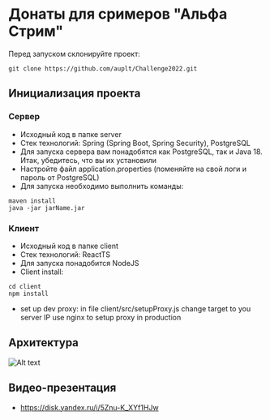 # Донаты для сримеров "Альфа Стрим"

Перед запуском склонируйте проект:
```
git clone https://github.com/auplt/Challenge2022.git
```

## Инициализация проекта
### Сервер
- Исходный код в папке server
- Стек технологий: Spring (Spring Boot, Spring Security), PostgreSQL
- Для запуска сервера вам понадобятся как PostgreSQL, так и Java 18.
Итак, убедитесь, что вы их установили
- Настройте файл application.properties (поменяйте на свой логи и пароль от PostgreSQL)
- Для запуска необходимо выполнить команды:
```
maven install
java -jar jarName.jar
```

### Клиент
- Исходный код в папке client
- Стек технологий: ReactTS
- Для запуска понадобится NodeJS
- Сlient install:
```
cd client
npm install
```
- set up dev proxy:
in file client/src/setupProxy.js change target to you server IP
use nginx to setup proxy in production

## Архитектура
<img src="./pic.jpg" alt="Alt text" title="Optional title">
 
## Видео-презентация
- https://disk.yandex.ru/i/5Znu-K_XYf1HJw